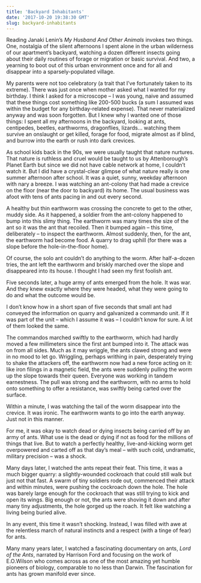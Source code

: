 ```yaml
---
title: 'Backyard Inhabitants'
date: '2017-10-20 19:38:30 GMT'
slug: backyard-inhabitants
---
```

Reading Janaki Lenin’s _My Husband And Other Animals_ invokes two things. One, nostalgia of the silent afternoons I spent alone in the urban wilderness of our apartment’s backyard, watching a dozen different insects going about their daily routines of forage or migration or basic survival. And two, a yearning to boot out of this urban environment once and for all and disappear into a sparsely-populated village.

My parents were not too celebratory (a trait that I’ve fortunately taken to its extreme). There was just once when mother asked what I wanted for my birthday. I think I asked for a microscope – I was young, naive and assumed that these things cost something like 200-500 bucks (a sum I assumed was within the budget for any birthday-related expense). That never materialized anyway and was soon forgotten. But I knew why I wanted one of those things: I spent all my afternoons in the backyard, looking at ants, centipedes, beetles, earthworms, dragonflies, lizards… watching them survive an onslaught or get killed, forage for food, migrate almost as if blind, and burrow into the earth or rush into dark crevices.

As school kids back in the 90s, we were usually taught that nature nurtures. That nature is ruthless and cruel would be taught to us by Attenborough’s Planet Earth but since we did not have cable network at home, I couldn’t watch it. But I did have a crystal-clear glimpse of what nature really is one summer afternoon after school. It was a quiet, sunny, weekday afternoon with nary a breeze. I was watching an ant-colony that had made a crevice on the floor (near the door to backyard) its home. The usual business was afoot with tens of ants pacing in and out every second.

A healthy but thin earthworm was crossing the concrete to get to the other, muddy side. As it happened, a soldier from the ant-colony happened to bump into this slimy thing. The earthworm was many times the size of the ant so it was the ant that recoiled. Then it bumped again – this time, deliberately – to inspect the earthworm. Almost suddenly, then, for the ant, the earthworm had become food. A quarry to drag uphill (for there was a slope before the hole-in-the-floor home).

Of course, the solo ant couldn’t do anything to the worm. After half-a-dozen tries, the ant left the earthworm and briskly marched over the slope and disappeared into its house. I thought I had seen my first foolish ant.

Five seconds later, a huge army of ants emerged from the hole. It was war. And they knew exactly where they were headed, what they were going to do and what the outcome would be.

I don’t know how in a short span of five seconds that small ant had conveyed the information on quarry and galvanized a commando unit. If it was part of the unit – which I assume it was – I couldn’t know for sure. A lot of them looked the same.

The commandos marched swiftly to the earthworm, which had hardly moved a few millimeters since the first ant bumped into it. The attack was on from all sides. Much as it may wriggle, the ants clawed strong and were in no mood to let go. Wriggling, perhaps writhing in pain, desperately trying to shake the attackers off, the earthworm now had a new force acting on it: like iron filings in a magnetic field, the ants were suddenly pulling the worm up the slope towards their queen. Everyone was working in tandem earnestness. The pull was strong and the earthworm, with no arms to hold onto something to offer a resistance, was swiftly being carted over the surface.

Within a minute, I was watching the tail of the worm disappear into the crevice. It was ironic. The earthworm wants to go into the earth anyway. Just not in this manner.

For me, it was okay to watch dead or dying insects being carried off by an army of ants. What use is the dead or dying if not as food for the millions of things that live. But to watch a perfectly healthy, live-and-kicking worm get overpowered and carted off as that day’s meal – with such cold, undramatic, military precision – was a shock.

Many days later, I watched the ants repeat their feat. This time, it was a much bigger quarry: a slightly-wounded cockroach that could still walk but just not that fast. A swarm of tiny soldiers rode out, commenced their attack and within minutes, were pushing the cockroach down the hole. The hole was barely large enough for the cockroach that was still trying to kick and open its wings. Big enough or not, the ants were shoving it down and after many tiny adjustments, the hole gorged up the roach. It felt like watching a living being buried alive.

In any event, this time it wasn’t shocking. Instead, I was filled with awe at the relentless march of natural instincts and a respect (with a tinge of fear) for ants.

Many many years later, I watched a fascinating documentary on ants, _Lord of the Ants_, narrated by Harrison Ford and focusing on the work of E.O.Wilson who comes across as one of the most amazing yet humble pioneers of biology, comparable to no less than Darwin. The fascination for ants has grown manifold ever since.